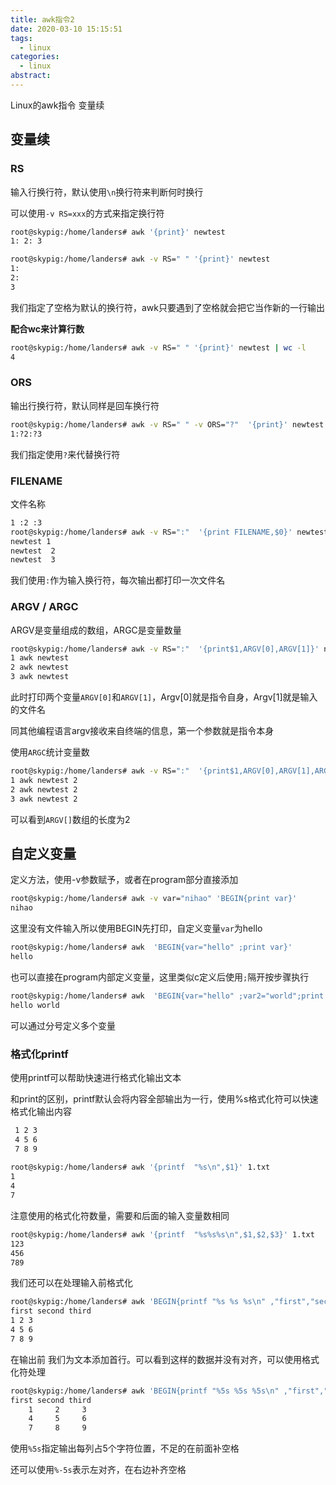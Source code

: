 ```yaml
---
title: awk指令2
date: 2020-03-10 15:15:51
tags:
  - linux
categories:
  - linux
abstract:
---
```


Linux的awk指令 变量续

<!--more-->

## 变量续

### RS

输入行换行符，默认使用`\n`换行符来判断何时换行

可以使用`-v RS=xxx`的方式来指定换行符

```bash
root@skypig:/home/landers# awk '{print}' newtest
1: 2: 3

root@skypig:/home/landers# awk -v RS=" " '{print}' newtest
1:
2:
3
```

我们指定了空格为默认的换行符，awk只要遇到了空格就会把它当作新的一行输出

**配合wc来计算行数**

```bash
root@skypig:/home/landers# awk -v RS=" " '{print}' newtest | wc -l
4
```

### ORS

输出行换行符，默认同样是回车换行符

```bash
root@skypig:/home/landers# awk -v RS=" " -v ORS="?"  '{print}' newtest
1:?2:?3
```

我们指定使用`?`来代替换行符

### FILENAME

文件名称

```bash
1 :2 :3
root@skypig:/home/landers# awk -v RS=":"  '{print FILENAME,$0}' newtest
newtest 1
newtest  2
newtest  3
```

我们使用`:`作为输入换行符，每次输出都打印一次文件名

### ARGV / ARGC

ARGV是变量组成的数组，ARGC是变量数量

```bash
root@skypig:/home/landers# awk -v RS=":"  '{print$1,ARGV[0],ARGV[1]}' newtest
1 awk newtest
2 awk newtest
3 awk newtest
```

此时打印两个变量`ARGV[0]`和`ARGV[1]`，Argv[0]就是指令自身，Argv[1]就是输入的文件名

同其他编程语言argv接收来自终端的信息，第一个参数就是指令本身

使用`ARGC`统计变量数

```bash
root@skypig:/home/landers# awk -v RS=":"  '{print$1,ARGV[0],ARGV[1],ARGC}' newtest
1 awk newtest 2
2 awk newtest 2
3 awk newtest 2
```

可以看到`ARGV[]`数组的长度为2

## 自定义变量

定义方法，使用-v参数赋予，或者在program部分直接添加

```bash
root@skypig:/home/landers# awk -v var="nihao" 'BEGIN{print var}'
nihao
```

这里没有文件输入所以使用BEGIN先打印，自定义变量`var`为hello

```bash
root@skypig:/home/landers# awk  'BEGIN{var="hello" ;print var}'
hello
```

也可以直接在program内部定义变量，这里类似c定义后使用`;`隔开按步骤执行

```bash
root@skypig:/home/landers# awk  'BEGIN{var="hello" ;var2="world";print var ,var2}'
hello world
```

可以通过分号定义多个变量

### 格式化printf

使用printf可以帮助快速进行格式化输出文本

和print的区别，printf默认会将内容全部输出为一行，使用%s格式化符可以快速格式化输出内容

```bash
 1 2 3
 4 5 6
 7 8 9
 
root@skypig:/home/landers# awk '{printf  "%s\n",$1}' 1.txt
1
4
7
```

注意使用的格式化符数量，需要和后面的输入变量数相同

```bash
root@skypig:/home/landers# awk '{printf  "%s%s%s\n",$1,$2,$3}' 1.txt
123
456
789
```

我们还可以在处理输入前格式化

```bash
root@skypig:/home/landers# awk 'BEGIN{printf "%s %s %s\n" ,"first","second","third"} {printf  "%s %s %s\n",$1,$2,$3}' 1.txt
first second third
1 2 3
4 5 6
7 8 9
```

在输出前 我们为文本添加首行。可以看到这样的数据并没有对齐，可以使用格式化符处理

```bash
root@skypig:/home/landers# awk 'BEGIN{printf "%5s %5s %5s\n" ,"first","second","third"} {printf  "%5s %5s %5s\n",$1,$2,$3}' 1.txt
first second third
    1     2     3
    4     5     6
    7     8     9
```

使用`%5s`指定输出每列占5个字符位置，不足的在前面补空格

还可以使用`%-5s`表示左对齐，在右边补齐空格